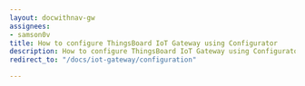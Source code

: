 ```yaml
---
layout: docwithnav-gw
assignees:
- samson0v
title: How to configure ThingsBoard IoT Gateway using Configurator
description: How to configure ThingsBoard IoT Gateway using Configurator
redirect_to: "/docs/iot-gateway/configuration"

---
```

